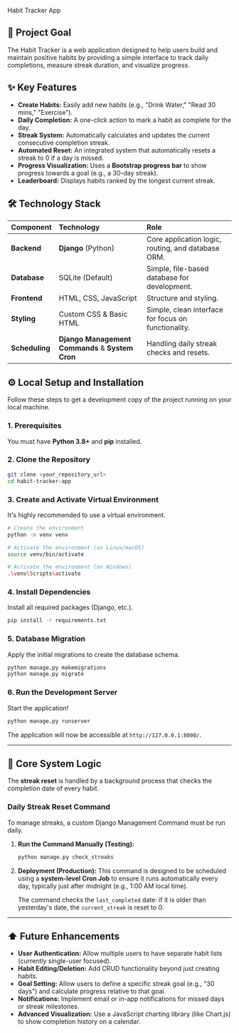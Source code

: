  Habit Tracker App

## 🎯 Project Goal

The Habit Tracker is a web application designed to help users build and maintain positive habits by providing a simple interface to track daily completions, measure streak duration, and visualize progress.

## ✨ Key Features

  * **Create Habits:** Easily add new habits (e.g., "Drink Water," "Read 30 mins," "Exercise").
  * **Daily Completion:** A one-click action to mark a habit as complete for the day.
  * **Streak System:** Automatically calculates and updates the current consecutive completion streak.
  * **Automated Reset:** An integrated system that automatically resets a streak to $0$ if a day is missed.
  * **Progress Visualization:** Uses a **Bootstrap progress bar** to show progress towards a goal (e.g., a 30-day streak).
  * **Leaderboard:** Displays habits ranked by the longest current streak.

## 🛠️ Technology Stack

| Component | Technology | Role |
| :--- | :--- | :--- |
| **Backend** | **Django** (Python) | Core application logic, routing, and database ORM. |
| **Database** | SQLite (Default) | Simple, file-based database for development. |
| **Frontend** | HTML, CSS, JavaScript | Structure and styling. |
| **Styling** | Custom CSS & Basic HTML | Simple, clean interface for focus on functionality. |
| **Scheduling** | **Django Management Commands** & **System Cron** | Handling daily streak checks and resets. |

## ⚙️ Local Setup and Installation

Follow these steps to get a development copy of the project running on your local machine.

### 1\. Prerequisites

You must have **Python 3.8+** and **pip** installed.

### 2\. Clone the Repository

```bash
git clone <your_repository_url>
cd habit-tracker-app
```

### 3\. Create and Activate Virtual Environment

It's highly recommended to use a virtual environment.

```bash
# Create the environment
python -m venv venv

# Activate the environment (on Linux/macOS)
source venv/bin/activate

# Activate the environment (on Windows)
.\venv\Scripts\activate
```

### 4\. Install Dependencies

Install all required packages (Django, etc.).

```bash
pip install -r requirements.txt
```

### 5\. Database Migration

Apply the initial migrations to create the database schema.

```bash
python manage.py makemigrations
python manage.py migrate
```

### 6\. Run the Development Server

Start the application\!

```bash
python manage.py runserver
```

The application will now be accessible at `http://127.0.0.1:8000/`.

-----

## 🧠 Core System Logic

The **streak reset** is handled by a background process that checks the completion date of every habit.

### **Daily Streak Reset Command**

To manage streaks, a custom Django Management Command must be run daily.

1.  **Run the Command Manually (Testing):**

    ```bash
    python manage.py check_streaks
    ```

2.  **Deployment (Production):**
    This command is designed to be scheduled using a **system-level Cron Job** to ensure it runs automatically every day, typically just after midnight (e.g., 1:00 AM local time).

    The command checks the `last_completed` date: if it is older than yesterday's date, the `current_streak` is reset to $0$.

-----

## ⬆️ Future Enhancements

  * **User Authentication:** Allow multiple users to have separate habit lists (currently single-user focused).
  * **Habit Editing/Deletion:** Add CRUD functionality beyond just creating habits.
  * **Goal Setting:** Allow users to define a specific streak goal (e.g., "30 days") and calculate progress relative to that goal.
  * **Notifications:** Implement email or in-app notifications for missed days or streak milestones.
  * **Advanced Visualization:** Use a JavaScript charting library (like Chart.js) to show completion history on a calendar.
